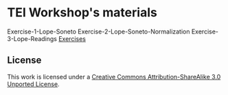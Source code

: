 # TEI Workshop's materials 

Exercise-1-Lope-Soneto
Exercise-2-Lope-Soneto-Normalization
Exercise-3-Lope-Readings
[Exercises](https://github.com/editio/slides/tree/gh-pages/workshop/materials/)

## License

This work is licensed under a [Creative Commons Attribution-ShareAlike 3.0 Unported License](http://creativecommons.org/licenses/by-sa/3.0/).



